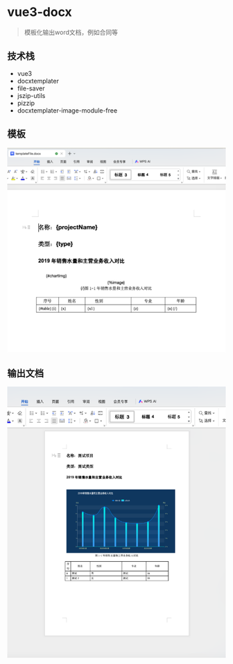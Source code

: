 # vue3-docx

> 模板化输出word文档，例如合同等

## 技术栈

- vue3
- docxtemplater
- file-saver
- jszip-utils
- pizzip
- docxtemplater-image-module-free

## 模板
![image](https://github.com/SoJer1012/vue3-docx/blob/main/images/1.jpg)

## 输出文档
![image](https://github.com/SoJer1012/vue3-docx/blob/main/images/2.jpg)